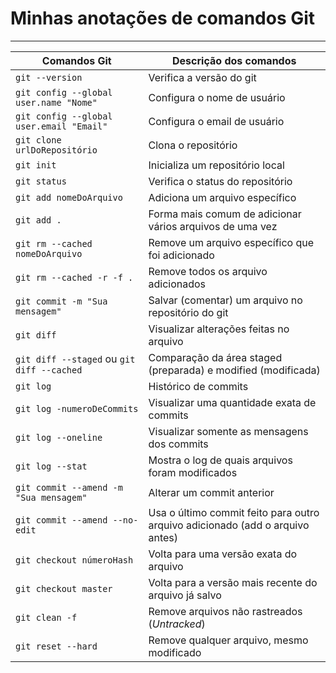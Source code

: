 # Minhas anotações de comandos Git

---

Comandos Git | Descrição dos comandos |
-------------| -------------|
`git --version`| Verifica a versão do git |
`git config --global user.name "Nome"` | Configura o nome de usuário |
`git config --global user.email "Email"` | Configura o email de usuário |
`git clone urlDoRepositório` | Clona o repositório |
`git init` | Inicializa um repositório local|
`git status` | Verifica o status do repositório |
`git add nomeDoArquivo` | Adiciona um arquivo específico |
`git add .` | Forma mais comum de adicionar vários arquivos de uma vez |
`git rm --cached nomeDoArquivo` | Remove um arquivo específico que foi adicionado |
`git rm --cached -r -f .` | Remove todos os arquivo adicionados |
`git commit -m "Sua mensagem"` | Salvar (comentar) um arquivo no repositório do git |
`git diff` | Visualizar alterações feitas no arquivo |
`git diff --staged` ou `git diff --cached` | Comparação da área staged (preparada) e modified (modificada) |
`git log` | Histórico de commits |
`git log -numeroDeCommits` | Visualizar uma quantidade exata de commits |
`git log --oneline` | Visualizar somente as mensagens dos commits |
`git log --stat` | Mostra o log de quais arquivos foram modificados |
`git commit --amend -m "Sua mensagem"` | Alterar um commit anterior |
`git commit --amend --no-edit` | Usa o último commit feito para outro arquivo adicionado (add o arquivo antes) |
`git checkout númeroHash` | Volta para uma versão exata do arquivo |
`git checkout master` | Volta para a versão mais recente do arquivo já salvo |
`git clean -f` | Remove arquivos não rastreados (*Untracked*)
`git reset --hard`| Remove qualquer arquivo, mesmo modificado |
